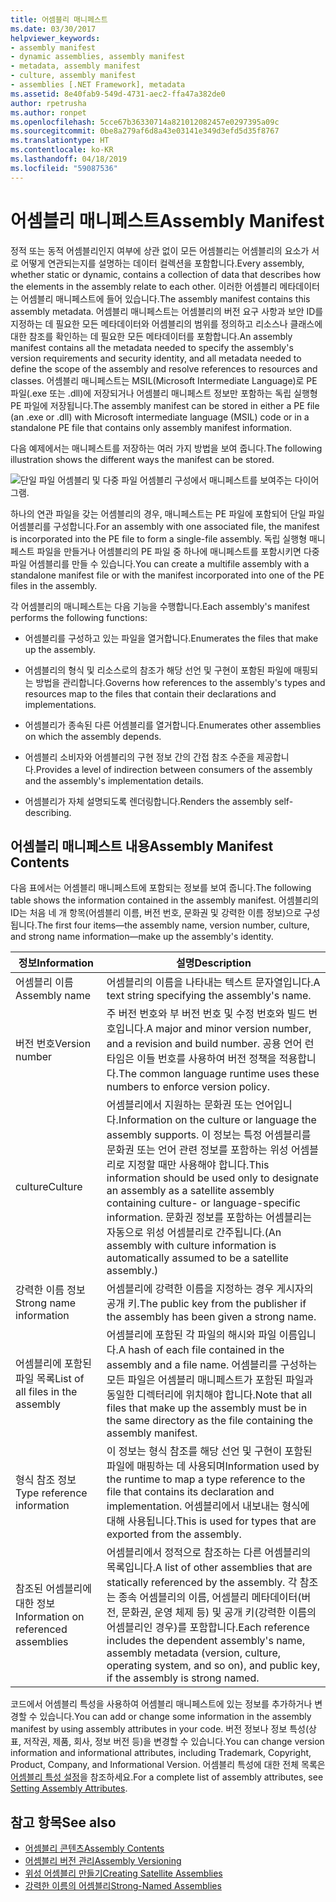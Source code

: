 ```yaml
---
title: 어셈블리 매니페스트
ms.date: 03/30/2017
helpviewer_keywords:
- assembly manifest
- dynamic assemblies, assembly manifest
- metadata, assembly manifest
- culture, assembly manifest
- assemblies [.NET Framework], metadata
ms.assetid: 8e40fab9-549d-4731-aec2-ffa47a382de0
author: rpetrusha
ms.author: ronpet
ms.openlocfilehash: 5cce67b36330714a821012082457e0297395a09c
ms.sourcegitcommit: 0be8a279af6d8a43e03141e349d3efd5d35f8767
ms.translationtype: HT
ms.contentlocale: ko-KR
ms.lasthandoff: 04/18/2019
ms.locfileid: "59087536"
---
```

# <a name="assembly-manifest"></a><span data-ttu-id="704e7-102">어셈블리 매니페스트</span><span class="sxs-lookup"><span data-stu-id="704e7-102">Assembly Manifest</span></span>
<span data-ttu-id="704e7-103">정적 또는 동적 어셈블리인지 여부에 상관 없이 모든 어셈블리는 어셈블리의 요소가 서로 어떻게 연관되는지를 설명하는 데이터 컬렉션을 포함합니다.</span><span class="sxs-lookup"><span data-stu-id="704e7-103">Every assembly, whether static or dynamic, contains a collection of data that describes how the elements in the assembly relate to each other.</span></span> <span data-ttu-id="704e7-104">이러한 어셈블리 메타데이터는 어셈블리 매니페스트에 들어 있습니다.</span><span class="sxs-lookup"><span data-stu-id="704e7-104">The assembly manifest contains this assembly metadata.</span></span> <span data-ttu-id="704e7-105">어셈블리 매니페스트는 어셈블리의 버전 요구 사항과 보안 ID를 지정하는 데 필요한 모든 메타데이터와 어셈블리의 범위를 정의하고 리소스나 클래스에 대한 참조를 확인하는 데 필요한 모든 메타데이터를 포함합니다.</span><span class="sxs-lookup"><span data-stu-id="704e7-105">An assembly manifest contains all the metadata needed to specify the assembly's version requirements and security identity, and all metadata needed to define the scope of the assembly and resolve references to resources and classes.</span></span> <span data-ttu-id="704e7-106">어셈블리 매니페스트는 MSIL(Microsoft Intermediate Language)로 PE 파일(.exe 또는 .dll)에 저장되거나 어셈블리 매니페스트 정보만 포함하는 독립 실행형 PE 파일에 저장됩니다.</span><span class="sxs-lookup"><span data-stu-id="704e7-106">The assembly manifest can be stored in either a PE file (an .exe or .dll) with Microsoft intermediate language (MSIL) code or in a standalone PE file that contains only assembly manifest information.</span></span>  
  
 <span data-ttu-id="704e7-107">다음 예제에서는 매니페스트를 저장하는 여러 가지 방법을 보여 줍니다.</span><span class="sxs-lookup"><span data-stu-id="704e7-107">The following illustration shows the different ways the manifest can be stored.</span></span>  
  
 ![단일 파일 어셈블리 및 다중 파일 어셈블리 구성에서 매니페스트를 보여주는 다이어그램.](./media/assembly-manifest/assembly-types-diagram.gif)  
  
 <span data-ttu-id="704e7-109">하나의 연관 파일을 갖는 어셈블리의 경우, 매니페스트는 PE 파일에 포함되어 단일 파일 어셈블리를 구성합니다.</span><span class="sxs-lookup"><span data-stu-id="704e7-109">For an assembly with one associated file, the manifest is incorporated into the PE file to form a single-file assembly.</span></span> <span data-ttu-id="704e7-110">독립 실행형 매니페스트 파일을 만들거나 어셈블리의 PE 파일 중 하나에 매니페스트를 포함시키면 다중 파일 어셈블리를 만들 수 있습니다.</span><span class="sxs-lookup"><span data-stu-id="704e7-110">You can create a multifile assembly with a standalone manifest file or with the manifest incorporated into one of the PE files in the assembly.</span></span>  
  
 <span data-ttu-id="704e7-111">각 어셈블리의 매니페스트는 다음 기능을 수행합니다.</span><span class="sxs-lookup"><span data-stu-id="704e7-111">Each assembly's manifest performs the following functions:</span></span>  
  
-   <span data-ttu-id="704e7-112">어셈블리를 구성하고 있는 파일을 열거합니다.</span><span class="sxs-lookup"><span data-stu-id="704e7-112">Enumerates the files that make up the assembly.</span></span>  
  
-   <span data-ttu-id="704e7-113">어셈블리의 형식 및 리소스로의 참조가 해당 선언 및 구현이 포함된 파일에 매핑되는 방법을 관리합니다.</span><span class="sxs-lookup"><span data-stu-id="704e7-113">Governs how references to the assembly's types and resources map to the files that contain their declarations and implementations.</span></span>  
  
-   <span data-ttu-id="704e7-114">어셈블리가 종속된 다른 어셈블리를 열거합니다.</span><span class="sxs-lookup"><span data-stu-id="704e7-114">Enumerates other assemblies on which the assembly depends.</span></span>  
  
-   <span data-ttu-id="704e7-115">어셈블리 소비자와 어셈블리의 구현 정보 간의 간접 참조 수준을 제공합니다.</span><span class="sxs-lookup"><span data-stu-id="704e7-115">Provides a level of indirection between consumers of the assembly and the assembly's implementation details.</span></span>  
  
-   <span data-ttu-id="704e7-116">어셈블리가 자체 설명되도록 렌더링합니다.</span><span class="sxs-lookup"><span data-stu-id="704e7-116">Renders the assembly self-describing.</span></span>  
  
## <a name="assembly-manifest-contents"></a><span data-ttu-id="704e7-117">어셈블리 매니페스트 내용</span><span class="sxs-lookup"><span data-stu-id="704e7-117">Assembly Manifest Contents</span></span>  
 <span data-ttu-id="704e7-118">다음 표에서는 어셈블리 매니페스트에 포함되는 정보를 보여 줍니다.</span><span class="sxs-lookup"><span data-stu-id="704e7-118">The following table shows the information contained in the assembly manifest.</span></span> <span data-ttu-id="704e7-119">어셈블리의 ID는 처음 네 개 항목(어셈블리 이름, 버전 번호, 문화권 및 강력한 이름 정보)으로 구성됩니다.</span><span class="sxs-lookup"><span data-stu-id="704e7-119">The first four items—the assembly name, version number, culture, and strong name information—make up the assembly's identity.</span></span>  
  
|<span data-ttu-id="704e7-120">정보</span><span class="sxs-lookup"><span data-stu-id="704e7-120">Information</span></span>|<span data-ttu-id="704e7-121">설명</span><span class="sxs-lookup"><span data-stu-id="704e7-121">Description</span></span>|  
|-----------------|-----------------|  
|<span data-ttu-id="704e7-122">어셈블리 이름</span><span class="sxs-lookup"><span data-stu-id="704e7-122">Assembly name</span></span>|<span data-ttu-id="704e7-123">어셈블리의 이름을 나타내는 텍스트 문자열입니다.</span><span class="sxs-lookup"><span data-stu-id="704e7-123">A text string specifying the assembly's name.</span></span>|  
|<span data-ttu-id="704e7-124">버전 번호</span><span class="sxs-lookup"><span data-stu-id="704e7-124">Version number</span></span>|<span data-ttu-id="704e7-125">주 버전 번호와 부 버전 번호 및 수정 번호와 빌드 번호입니다.</span><span class="sxs-lookup"><span data-stu-id="704e7-125">A major and minor version number, and a revision and build number.</span></span> <span data-ttu-id="704e7-126">공용 언어 런타임은 이들 번호를 사용하여 버전 정책을 적용합니다.</span><span class="sxs-lookup"><span data-stu-id="704e7-126">The common language runtime uses these numbers to enforce version policy.</span></span>|  
|<span data-ttu-id="704e7-127">culture</span><span class="sxs-lookup"><span data-stu-id="704e7-127">Culture</span></span>|<span data-ttu-id="704e7-128">어셈블리에서 지원하는 문화권 또는 언어입니다.</span><span class="sxs-lookup"><span data-stu-id="704e7-128">Information on the culture or language the assembly supports.</span></span> <span data-ttu-id="704e7-129">이 정보는 특정 어셈블리를 문화권 또는 언어 관련 정보를 포함하는 위성 어셈블리로 지정할 때만 사용해야 합니다.</span><span class="sxs-lookup"><span data-stu-id="704e7-129">This information should be used only to designate an assembly as a satellite assembly containing culture- or language-specific information.</span></span> <span data-ttu-id="704e7-130">문화권 정보를 포함하는 어셈블리는 자동으로 위성 어셈블리로 간주됩니다.</span><span class="sxs-lookup"><span data-stu-id="704e7-130">(An assembly with culture information is automatically assumed to be a satellite assembly.)</span></span>|  
|<span data-ttu-id="704e7-131">강력한 이름 정보</span><span class="sxs-lookup"><span data-stu-id="704e7-131">Strong name information</span></span>|<span data-ttu-id="704e7-132">어셈블리에 강력한 이름을 지정하는 경우 게시자의 공개 키.</span><span class="sxs-lookup"><span data-stu-id="704e7-132">The public key from the publisher if the assembly has been given a strong name.</span></span>|  
|<span data-ttu-id="704e7-133">어셈블리에 포함된 파일 목록</span><span class="sxs-lookup"><span data-stu-id="704e7-133">List of all files in the assembly</span></span>|<span data-ttu-id="704e7-134">어셈블리에 포함된 각 파일의 해시와 파일 이름입니다.</span><span class="sxs-lookup"><span data-stu-id="704e7-134">A hash of each file contained in the assembly and a file name.</span></span> <span data-ttu-id="704e7-135">어셈블리를 구성하는 모든 파일은 어셈블리 매니페스트가 포함된 파일과 동일한 디렉터리에 위치해야 합니다.</span><span class="sxs-lookup"><span data-stu-id="704e7-135">Note that all files that make up the assembly must be in the same directory as the file containing the assembly manifest.</span></span>|  
|<span data-ttu-id="704e7-136">형식 참조 정보</span><span class="sxs-lookup"><span data-stu-id="704e7-136">Type reference information</span></span>|<span data-ttu-id="704e7-137">이 정보는 형식 참조를 해당 선언 및 구현이 포함된 파일에 매핑하는 데 사용되며</span><span class="sxs-lookup"><span data-stu-id="704e7-137">Information used by the runtime to map a type reference to the file that contains its declaration and implementation.</span></span> <span data-ttu-id="704e7-138">어셈블리에서 내보내는 형식에 대해 사용됩니다.</span><span class="sxs-lookup"><span data-stu-id="704e7-138">This is used for types that are exported from the assembly.</span></span>|  
|<span data-ttu-id="704e7-139">참조된 어셈블리에 대한 정보</span><span class="sxs-lookup"><span data-stu-id="704e7-139">Information on referenced assemblies</span></span>|<span data-ttu-id="704e7-140">어셈블리에서 정적으로 참조하는 다른 어셈블리의 목록입니다.</span><span class="sxs-lookup"><span data-stu-id="704e7-140">A list of other assemblies that are statically referenced by the assembly.</span></span> <span data-ttu-id="704e7-141">각 참조는 종속 어셈블리의 이름, 어셈블리 메타데이터(버전, 문화권, 운영 체제 등) 및 공개 키(강력한 이름의 어셈블리인 경우)를 포함합니다.</span><span class="sxs-lookup"><span data-stu-id="704e7-141">Each reference includes the dependent assembly's name, assembly metadata (version, culture, operating system, and so on), and public key, if the assembly is strong named.</span></span>|  
  
 <span data-ttu-id="704e7-142">코드에서 어셈블리 특성을 사용하여 어셈블리 매니페스트에 있는 정보를 추가하거나 변경할 수 있습니다.</span><span class="sxs-lookup"><span data-stu-id="704e7-142">You can add or change some information in the assembly manifest by using assembly attributes in your code.</span></span> <span data-ttu-id="704e7-143">버전 정보나 정보 특성(상표, 저작권, 제품, 회사, 정보 버전 등)을 변경할 수 있습니다.</span><span class="sxs-lookup"><span data-stu-id="704e7-143">You can change version information and informational attributes, including Trademark, Copyright, Product, Company, and Informational Version.</span></span> <span data-ttu-id="704e7-144">어셈블리 특성에 대한 전체 목록은 [어셈블리 특성 설정](../../../docs/framework/app-domains/set-assembly-attributes.md)을 참조하세요.</span><span class="sxs-lookup"><span data-stu-id="704e7-144">For a complete list of assembly attributes, see [Setting Assembly Attributes](../../../docs/framework/app-domains/set-assembly-attributes.md).</span></span>  
  
## <a name="see-also"></a><span data-ttu-id="704e7-145">참고 항목</span><span class="sxs-lookup"><span data-stu-id="704e7-145">See also</span></span>

- [<span data-ttu-id="704e7-146">어셈블리 콘텐츠</span><span class="sxs-lookup"><span data-stu-id="704e7-146">Assembly Contents</span></span>](../../../docs/framework/app-domains/assembly-contents.md)
- [<span data-ttu-id="704e7-147">어셈블리 버전 관리</span><span class="sxs-lookup"><span data-stu-id="704e7-147">Assembly Versioning</span></span>](../../../docs/framework/app-domains/assembly-versioning.md)
- [<span data-ttu-id="704e7-148">위성 어셈블리 만들기</span><span class="sxs-lookup"><span data-stu-id="704e7-148">Creating Satellite Assemblies</span></span>](../../../docs/framework/resources/creating-satellite-assemblies-for-desktop-apps.md)
- [<span data-ttu-id="704e7-149">강력한 이름의 어셈블리</span><span class="sxs-lookup"><span data-stu-id="704e7-149">Strong-Named Assemblies</span></span>](../../../docs/framework/app-domains/strong-named-assemblies.md)
